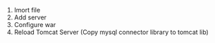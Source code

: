 1. Imort file
2. Add server
3. Configure war
4. Reload Tomcat Server
(Copy mysql connector library to tomcat lib)